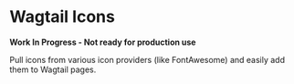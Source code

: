 # Wagtail Icons

**Work In Progress - Not ready for production use**

Pull icons from various icon providers (like FontAwesome) and easily add them to Wagtail pages.

